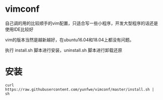 # vimconf
自己调的用的比较顺手的vim配置，只适合写一些小程序，开发大型程序的话还是使用IDE比较好

vim的版本当然是越新越好，在ubuntu16.04和18.04上都没有问题。

执行 install.sh 脚本进行安装，uninstall.sh 脚本进行卸载还原

# 安装

`curl https://raw.githubusercontent.com/yunfwe/vimconf/master/install.sh | sh`
